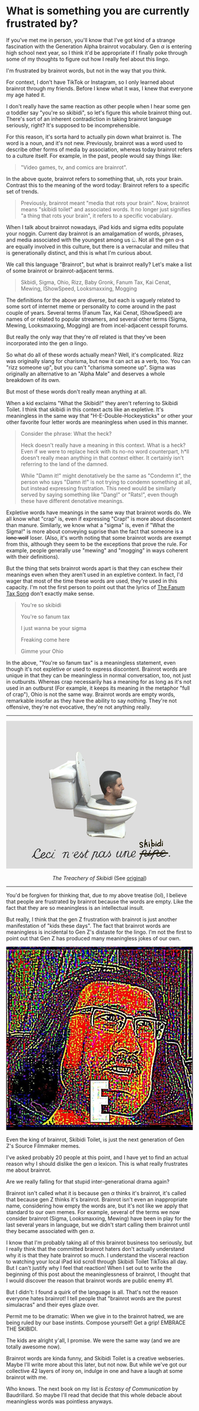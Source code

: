 # What is something you are currently frustrated by?

If you've met me in person, you'll know that I've got kind of a strange fascination with the Generation Alpha brainrot vocabulary.
Gen $\alpha$ is entering high school next year, so I think it'd be appropriate if I finally poke through some of my thoughts to figure out how I really feel about this lingo.

I'm frustrated by brainrot words, but not in the way that you think.

For context, I don't have TikTok or Instagram, so I only learned about brainrot through my friends.
Before I knew what it was, I knew that everyone my age hated it.

I don't really have the same reaction as other people when I hear some gen $\alpha$ toddler say "you're so skibidi", so let's figure this whole brainrot thing out.
There's sort of an inherent contradiction in taking brainrot language seriously, right?
It's supposed to be incomprehensible.

For this reason, it's sorta hard to actually pin down what brainrot is. 
The word is a noun, and it's not new.
Previously, brainrot was a word used to describe other forms of media by association, whereas today brainrot refers to a culture itself. 
For example, in the past, people would say things like: 
> "Video games, tv, and comics are brainrot".

In the above quote, brainrot refers to something that, uh, rots your brain.
Contrast this to the meaning of the word today: Brainrot refers to a specific set of trends.
> Previously, brainrot meant "media that rots your brain".
> Now, brainrot means "skibidi toilet" and associated words.
> It no longer just signifies "a thing that rots your brain", it refers to a specific vocabulary.

When I talk about brainrot nowadays, iPad kids and sigma edits populate your noggin.
Current day brainrot is an amalgamation of words, phrases, and media associated with the youngest among us ඞ.
Not all the gen $\alpha$-s are equally involved in this culture, but there is a vernacular and milleu that is generationally distinct, and this is what I'm curious about.

We call this language "Brainrot", but what is brainrot really? Let's make a list of some brainrot or brainrot-adjacent terms.

> Skbidi, Sigma, Ohio, Rizz, Baby Gronk, Fanum Tax, Kai Cenat, Mewing, IShowSpeed, Looksmaxxing, Mogging

The definitions for the above are diverse, but each is vaguely related to some sort of internet meme or personality to come around in the past couple of years. 
Several terms (Fanum Tax, Kai Cenat, IShowSpeed) are names of or related to popular streamers, and several other terms (Sigma, Mewing, Looksmaxxing, Mogging) are from incel-adjacent cesspit forums.

But really the only way that they're *all* related is that they've been incorporated into the gen $\alpha$ lingo.

So what do all of these words actually mean? Well, it's complicated. 
Rizz was originally slang for charisma, but now it can act as a verb, too.
You can "rizz someone up", but you can't "charisma someone up".
Sigma was originally an alternative to an "Alpha Male" and deserves a whole breakdown of its own.

But most of these words don't really mean anything at all.

When a kid exclaims "What the Skibidi!" they aren't referring to Skibidi Toilet.
I think that skibidi in this context acts like an expletive.
It's meaningless in the same way that "H-E-Double-Hockeysticks" or other your other favorite four letter words are meaningless when used in this manner. 

> Consider the phrase: What the heck?
>
> Heck doesn't really have a meaning in this context. What is a heck? Even if we were to replace heck with its no-no word counterpart, h*ll doesn't really mean anything in that context either. It certainly isn't referring to the land of the damned.
>
> While "Damn it!" might denotatively be the same as "Condemn it", the person who says "Damn it!" is not trying to condemn something at all, but instead expressing frustration.
> This need would be similarly served by saying something like "Dang!" or "Rats!", even though these have different denotative meanings. 

Expletive words have meanings in the same way that brainrot words do.
We all know what "crap" is, even if expressing "Crap!" is more about discontent than manure.
Similarly, we know what a "sigma" is, even if "What the Sigma!" is more about conveying suprise than the fact that someone is a ~~lone wolf~~ loser.
(Also, it's worth noting that some brainrot words are exempt from this, although they seem to be the exceptions that prove the rule. 
For example, people generally use "mewing" and "mogging" in ways coherent with their definitions).

But the thing that sets brainrot words apart is that they can eschew their meanings even when they aren't used in an expletive context. 
In fact, I'd wager that most of the time these words are used, they're used in this capacity.
I'm not the first person to point out that the lyrics of [The Fanum Tax Song](https://www.tiktok.com/@ovp.9/video/7285477963217325342) don't exactly make sense.

> You're so skibidi
>
> You're so fanum tax
>
> I just wanna be your sigma
>
> Freaking come here
>
> Gimme your Ohio

In the above, "You're so fanum tax" is a meaningless statement, even though it's not expletive or used to express discontent. 
Brainrot words are unique in that they can be meaningless in normal conversation, too, not just in outbursts.
Whereas crap necessarily has a meaning for as long as it's not used in an outburst (For example, it keeps its meaning in the metaphor "full of crap"), Ohio is not the same way.
Brainrot words are empty words, remarkable insofar as they have the ability to say nothing. 
They're not offensive, they're not evocative, they're not anything really.

---
![The Treachery of Skibidi](imgs/treachery-of-skibidi.png "The Treachery of Skibidi")
<p align="center"> <i>The Treachery of Skibidi</i> (See <a href="https://www.renemagritte.org/the-treachery-of-images.jsp">original</a>)

---

You'd be forgiven for thinking that, due to my above treatise (lol), I believe that people are frustrated by brainrot because the words are empty. 
Like the fact that they are so meaningless is an intellectual insult.

But really, I think that the gen Z frustration with brainrot is just another manifestation of "kids these days". 
The fact that brainrot words are meaningless is incidental to Gen Z's distaste for the lingo.
I'm not the first to point out that Gen Z has produced many meaningless jokes of our own.

<p align="center"><img src="imgs/e.jpg" alt="Lord Marquaad">

Even the king of brainrot, Skibidi Toilet, is just the next generation of Gen Z's Source Filmmaker memes.

I've asked probably 20 people at this point, and I have yet to find an actual reason why I should dislike the gen $\alpha$ lexicon. 
This is what really frustrates me about brainrot.

Are we really falling for that stupid inter-generational drama again?

Brainrot isn't called what it is because gen $\alpha$ thinks it's brainrot, it's called that because gen Z thinks it's brainrot.
Brainrot isn't even an inappropriate name, considering how empty the words are, but it's not like we apply that standard to our own memes.
For example, several of the terms we now consider brainrot (Sigma, Looksmaxxing, Mewing) have been in play for the last several years in language, but we didn't start calling them brainrot until they became associated with gen $\alpha$.

I know that I'm probably taking all of this brainrot business too seriously, but I really think that the committed brainrot haters don't actually understand why it is that they hate brainrot so much.
I understand the visceral reaction to watching your local iPad kid scroll through Skibidi Toilet TikToks all day.
But I can't justify why I feel that reaction!
When I set out to write the beginning of this post about the meaninglessness of brainrot, I thought that I would discover the reason that brainrot words are public enemy #1.

But I didn't: I found a quirk of the language is all.
That's not the reason everyone hates brainrot!
I tell people that "brainrot words are the purest simulacras" and their eyes glaze over.

Permit me to be dramatic: When we give in to the brainrot hatred, we are being ruled by our base instints.
Compose yourself! Get a grip! EMBRACE THE SKIBIDI.

The kids are alright y'all, I promise.
We were the same way (and we are totally awesome now).

Brainrot words are kinda funny, and Skibidi Toilet is a creative webseries.
Maybe I'll write more about this later, but not now.
But while we've got our collective 42 layers of irony on, indulge in one and have a laugh at some brainrot with me.

Who knows. The next book on my list is *Ecstasy of Communication* by Baudrillard. So maybe I'll read that decide that this whole debacle about meaningless words was pointless anyways.